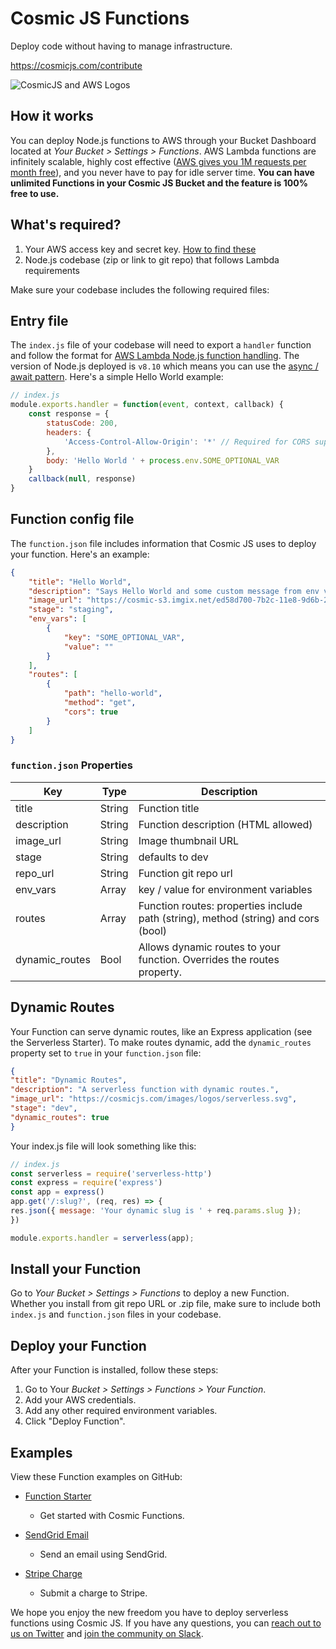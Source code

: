 # Cosmic JS Functions

Deploy code without having to manage infrastructure.

https://cosmicjs.com/contribute

![CosmicJS and AWS Logos](/images/cosmicjs-aws-logos.jpg)

## How it works

You can deploy Node.js functions to AWS through your Bucket Dashboard located at _Your Bucket > Settings > Functions_. AWS Lambda functions are infinitely scalable, highly cost effective ([AWS gives you 1M requests per month free](https://aws.amazon.com/lambda/pricing/)), and you never have to pay for idle server time. **You can have unlimited Functions in your Cosmic JS Bucket and the feature is 100% free to use.**

## What's required?

1. Your AWS access key and secret key. [How to find these](/functions)
2. Node.js codebase (zip or link to git repo) that follows Lambda requirements

Make sure your codebase includes the following required files:

## Entry file

The `index.js` file of your codebase will need to export a `handler` function and follow the format for [AWS Lambda Node.js function handling](https://docs.aws.amazon.com/lambda/latest/dg/nodejs-prog-model-handler.html). The version of Node.js deployed is `v8.10` which means you can use the [async / await pattern](https://aws.amazon.com/blogs/compute/node-js-8-10-runtime-now-available-in-aws-lambda/). Here's a simple Hello World example:

```js
// index.js
module.exports.handler = function(event, context, callback) {
	const response = {
		statusCode: 200,
		headers: {
			'Access-Control-Allow-Origin': '*' // Required for CORS support to work
		},
		body: 'Hello World ' + process.env.SOME_OPTIONAL_VAR
	}
	callback(null, response)
}
```

## Function config file

The `function.json` file includes information that Cosmic JS uses to deploy your function. Here's an example:

```json
{
	"title": "Hello World",
	"description": "Says Hello World and some custom message from env var.",
	"image_url": "https://cosmic-s3.imgix.net/ed58d700-7b2c-11e8-9d6b-252d8b978aea-SendGrid-Logo.png",
	"stage": "staging",
	"env_vars": [
		{
			"key": "SOME_OPTIONAL_VAR",
			"value": ""
		}
	],
	"routes": [
		{
			"path": "hello-world",
			"method": "get",
			"cors": true
		}
	]
}
```

### `function.json` Properties

| Key            | Type   | Description                                                                        |
| -------------- | ------ | ---------------------------------------------------------------------------------- |
| title          | String | Function title                                                                     |
| description    | String | Function description (HTML allowed)                                                |
| image_url      | String | Image thumbnail URL                                                                |
| stage          | String | defaults to dev                                                                    |
| repo_url       | String | Function git repo url                                                              |
| env_vars       | Array  | key / value for environment variables                                              |
| routes         | Array  | Function routes: properties include path (string), method (string) and cors (bool) |
| dynamic_routes | Bool   | Allows dynamic routes to your function. Overrides the routes property.             |

## Dynamic Routes

Your Function can serve dynamic routes, like an Express application (see the Serverless Starter). To make routes dynamic, add the `dynamic_routes` property set to `true` in your `function.json` file:

```json
{
"title": "Dynamic Routes",
"description": "A serverless function with dynamic routes.",
"image_url": "https://cosmicjs.com/images/logos/serverless.svg",
"stage": "dev",
"dynamic_routes": true
}
```

Your index.js file will look something like this:

```js
// index.js
const serverless = require('serverless-http')
const express = require('express')
const app = express()
app.get('/:slug?', (req, res) => {
res.json({ message: 'Your dynamic slug is ' + req.params.slug });
})

module.exports.handler = serverless(app);
```

## Install your Function
Go to *Your Bucket > Settings > Functions* to deploy a new Function. Whether you install from git repo URL or .zip file, make sure to include both `index.js` and `function.json` files in your codebase.

## Deploy your Function

After your Function is installed, follow these steps:

1. Go to Your *Bucket > Settings > Functions > Your Function*.
1. Add your AWS credentials.
1. Add any other required environment variables.
1. Click "Deploy Function".

## Examples
View these Function examples on GitHub:

- [Function Starter](https://github.com/cosmicjs/function-starter)
  - Get started with Cosmic Functions.

- [SendGrid Email](https://github.com/cosmicjs/send-email-function)
  - Send an email using SendGrid.

- [Stripe Charge](https://github.com/cosmicjs/stripe-charge-function)
  - Submit a charge to Stripe.

We hope you enjoy the new freedom you have to deploy serverless functions using Cosmic JS. If you have any questions, you can [reach out to us on Twitter](https://twitter.com/cosmic_js) and [join the community on Slack](https://cosmicjs.com/community).
